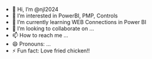 - 👋 Hi, I’m @njl2024
- 👀 I’m interested in PowerBI, PMP, Controls
- 🌱 I’m currently learning WEB Connections in Power BI
- 💞️ I’m looking to collaborate on ...
- 📫 How to reach me ...
- 😄 Pronouns: ...
- ⚡ Fun fact: Love fried chicken!!

<!---
njl2024/njl2024 is a ✨ special ✨ repository because its `README.md` (this file) appears on your GitHub profile.
You can click the Preview link to take a look at your changes.
--->
